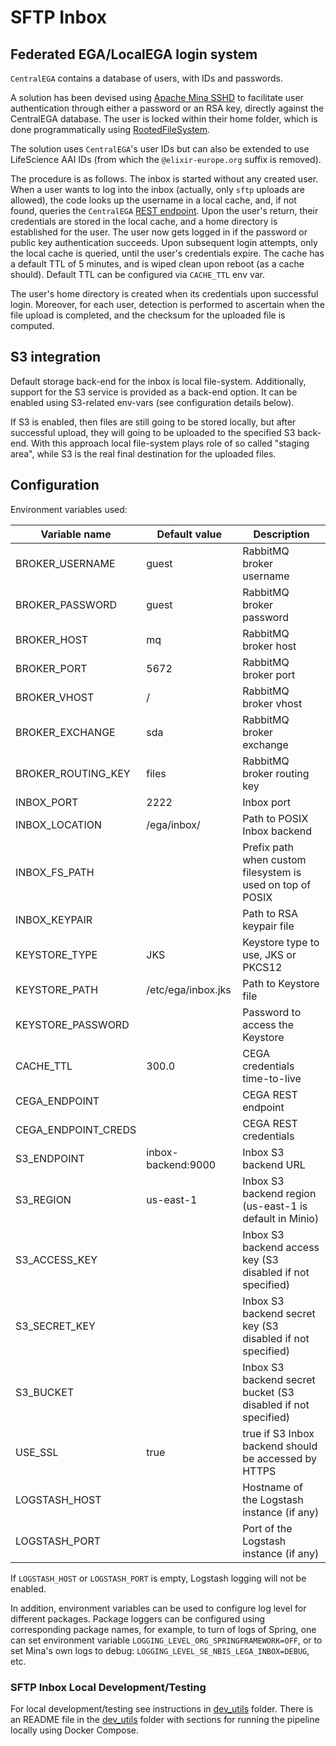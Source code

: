 # SFTP Inbox

## Federated EGA/LocalEGA login system

`CentralEGA` contains a database of users, with IDs and passwords.

A solution has been devised using [Apache Mina SSHD](https://mina.apache.org/sshd-project/) to facilitate user authentication through either a password or an RSA key, directly against the CentralEGA database.
The user is locked within their home folder, which is done programmatically using 
[RootedFileSystem](https://github.com/apache/mina-sshd/blob/master/sshd-core/src/main/java/org/apache/sshd/common/file/root/RootedFileSystem.java).

The solution uses `CentralEGA`'s user IDs but can also be extended to
use LifeScience AAI IDs (from which the ``@elixir-europe.org`` suffix is removed).

The procedure is as follows. The inbox is started without any created
user. When a user wants to log into the inbox (actually, only ``sftp``
uploads are allowed), the code looks up the username in a local
cache, and, if not found, queries the `CentralEGA` [REST endpoint](https://nss.ega-archive.org/spec/). Upon the user's return, their credentials are stored in the local cache, and a home directory is established for the user. The user now gets logged in if the password
or public key authentication succeeds. Upon subsequent login attempts,
only the local cache is queried, until the user's credentials
expire. The cache has a default TTL of 5 minutes, and is wiped clean
upon reboot (as a cache should). Default TTL can be configured via ``CACHE_TTL`` env var.

The user's home directory is created when its credentials upon successful login.
Moreover, for each user, detection is performed to ascertain when the file upload is completed, and the checksum for the uploaded file is computed. 

## S3 integration

Default storage back-end for the inbox is local file-system. Additionally, support for the S3 service is provided as a back-end option. It can be enabled using S3-related env-vars (see configuration details below).

If S3 is enabled, then files are still going to be stored locally, but after successful upload, they will going to be 
uploaded to the specified S3 back-end. With this approach local file-system plays role of so called "staging area", 
while S3 is the real final destination for the uploaded files.

## Configuration

Environment variables used:


| Variable name       | Default value      | Description                                                     |
|---------------------|--------------------|-----------------------------------------------------------------|
| BROKER_USERNAME     | guest              | RabbitMQ broker username                                        |
| BROKER_PASSWORD     | guest              | RabbitMQ broker password                                        |
| BROKER_HOST         | mq                 | RabbitMQ broker host                                            |
| BROKER_PORT         | 5672               | RabbitMQ broker port                                            |
| BROKER_VHOST        | /                  | RabbitMQ broker vhost                                           |
| BROKER_EXCHANGE     | sda                | RabbitMQ broker exchange                                        |
| BROKER_ROUTING_KEY  | files              | RabbitMQ broker routing key                                     |
| INBOX_PORT          | 2222               | Inbox port                                                      |
| INBOX_LOCATION      | /ega/inbox/        | Path to POSIX Inbox backend                                     |
| INBOX_FS_PATH       |                    | Prefix path when custom filesystem is used on top of POSIX      |
| INBOX_KEYPAIR       |                    | Path to RSA keypair file                                        |
| KEYSTORE_TYPE       | JKS                | Keystore type to use, JKS or PKCS12                             |
| KEYSTORE_PATH       | /etc/ega/inbox.jks | Path to Keystore file                                           |
| KEYSTORE_PASSWORD   |                    | Password to access the Keystore                                 |
| CACHE_TTL           | 300.0              | CEGA credentials time-to-live                                   |
| CEGA_ENDPOINT       |                    | CEGA REST endpoint                                              |
| CEGA_ENDPOINT_CREDS |                    | CEGA REST credentials                                           |
| S3_ENDPOINT         | inbox-backend:9000 | Inbox S3 backend URL                                            |
| S3_REGION           | us-east-1          | Inbox S3 backend region (us-east-1 is default in Minio)         |
| S3_ACCESS_KEY       |                    | Inbox S3 backend access key (S3 disabled if not specified)      |
| S3_SECRET_KEY       |                    | Inbox S3 backend secret key (S3 disabled if not specified)      |
| S3_BUCKET           |                    | Inbox S3 backend secret bucket (S3 disabled if not specified)   |
| USE_SSL             | true               | true if S3 Inbox backend should be accessed by HTTPS            |
| LOGSTASH_HOST       |                    | Hostname of the Logstash instance (if any)                      |
| LOGSTASH_PORT       |                    | Port of the Logstash instance (if any)                          |

If `LOGSTASH_HOST` or `LOGSTASH_PORT` is empty, Logstash logging will not be enabled.

In addition, environment variables can be used to configure log level for different packages. Package loggers can be configured using corresponding package names, for example, to turn of logs of Spring, one can set environment variable `LOGGING_LEVEL_ORG_SPRINGFRAMEWORK=OFF`, or to set Mina's own logs to debug: `LOGGING_LEVEL_SE_NBIS_LEGA_INBOX=DEBUG`, etc.

### SFTP Inbox Local Development/Testing

For local development/testing see instructions in [dev_utils](https://github.com/neicnordic/sensitive-data-archive/tree/main/sda-sftp-inbox/dev_utils) folder.
There is an README file in the [dev_utils](https://github.com/neicnordic/sensitive-data-archive/tree/main/sda-sftp-inbox/dev_utils) folder with sections for running the pipeline locally using Docker Compose.